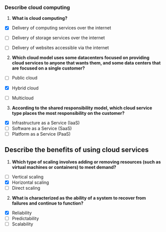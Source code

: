 ### Describe cloud computing


1. **What is cloud computing?**  

- [x] Delivery of computing services over the internet  
- [ ] Delivery of storage services over the internet  
- [ ] Delivery of websites accessible via the internet  

  

2. **Which cloud model uses some datacenters focused on providing cloud services to anyone that wants them, and some data centers that are focused on a single customer?**  

- [ ] Public cloud  
- [x] Hybrid cloud  
- [ ] Multicloud  

  

3. **According to the shared responsibility model, which cloud service type places the most responsibility on the customer?**  

- [x] Infrastructure as a Service (IaaS)  
- [ ] Software as a Service (SaaS)  
- [ ] Platform as a Service (PaaS)

## Describe the benefits of using cloud services

1. **Which type of scaling involves adding or removing resources (such as virtual machines or containers) to meet demand?**  
- [ ] Vertical scaling  
- [x] Horizontal scaling  
- [ ] Direct scaling  

2. **What is characterized as the ability of a system to recover from failures and continue to function?**  
- [x] Reliability  
- [ ] Predictability  
- [ ] Scalability  